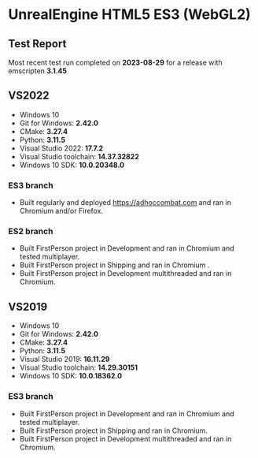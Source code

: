 # UnrealEngine HTML5 ES3 (WebGL2)

## Test Report

Most recent test run completed on **2023-08-29** for a release with emscripten **3.1.45**

## VS2022

- Windows 10
- Git for Windows: **2.42.0**
- CMake: **3.27.4**
- Python: **3.11.5**
- Visual Studio 2022: **17.7.2**
- Visual Studio toolchain: **14.37.32822**
- Windows 10 SDK: **10.0.20348.0**

### ES3 branch

- Built regularly and deployed https://adhoccombat.com and ran in Chromium and/or Firefox.

### ES2 branch

- Built FirstPerson project in Development and ran in Chromium and tested multiplayer. 
- Built FirstPerson project in Shipping and ran in Chromium .
- Built FirstPerson project in Development multithreaded and ran in Chromium.

## VS2019

- Windows 10
- Git for Windows: **2.42.0**
- CMake: **3.27.4**
- Python: **3.11.5**
- Visual Studio 2019: **16.11.29**
- Visual Studio toolchain: **14.29.30151**
- Windows 10 SDK: **10.0.18362.0**

### ES3 branch

- Built FirstPerson project in Development and ran in Chromium and tested multiplayer. 
- Built FirstPerson project in Shipping and ran in Chromium.
- Built FirstPerson project in Development multithreaded and ran in Chromium.